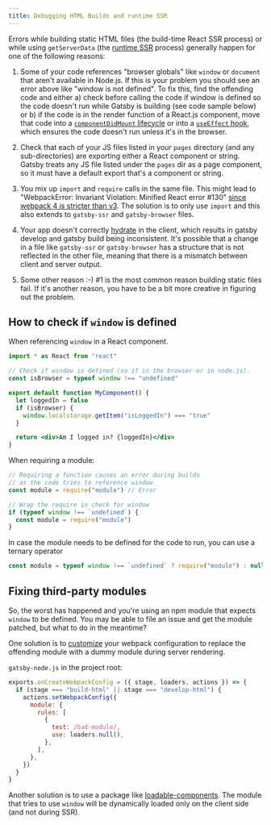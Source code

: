 ```yaml
---
title: Debugging HTML Builds and runtime SSR
---
```


Errors while building static HTML files (the build-time React SSR process) or while using `getServerData` (the [runtime SSR](/docs/reference/rendering-options/server-side-rendering/) process) generally happen for one of the following reasons:

1. Some of your code references "browser globals" like `window` or `document`
   that aren't available in Node.js. If this is your problem you should see an
   error above like "window is not defined". To fix this, find the offending
   code and either a) check before calling the code if window is defined so the
   code doesn't run while Gatsby is building (see code sample below) or b) if
   the code is in the render function of a React.js component, move that code
   into a [`componentDidMount`
   lifecycle](https://reactjs.org/docs/react-component.html#componentdidmount)
   or into a [`useEffect`
   hook](https://reactjs.org/docs/hooks-reference.html#useeffect), which
   ensures the code doesn't run unless it's in the browser. 

2. Check that each of your JS files listed in your `pages` directory (and any
   sub-directories) are exporting either a React component or string. Gatsby
   treats any JS file listed under the `pages` dir as a page component, so it must
   have a default export that's a component or string.

3. You mix up `import` and `require` calls in the same file. This might lead to
   "WebpackError: Invariant Violation: Minified React error #130" [since webpack 4
   is stricter than v3](/docs/reference/release-notes/migrating-from-v1-to-v2/#convert-to-either-pure-commonjs-or-pure-es6).
   The solution is to only use `import` and this also extends to `gatsby-ssr` and `gatsby-browser` files.

4. Your app doesn't correctly
   [hydrate](https://reactjs.org/docs/react-dom.html) in the client, which
   results in gatsby develop and gatsby build being inconsistent. It's possible
   that a change in a file like `gatsby-ssr` or `gatsby-browser` has
   a structure that is not reflected in the other file, meaning that there is
   a mismatch between client and server output.

5. Some other reason :-) #1 is the most common reason building static files
   fail. If it's another reason, you have to be a bit more creative in figuring
   out the problem.

## How to check if `window` is defined

When referencing `window` in a React component.

```jsx
import * as React from "react"

// Check if window is defined (so if in the browser or in node.js).
const isBrowser = typeof window !== "undefined"

export default function MyComponent() {
  let loggedIn = false
  if (isBrowser) {
    window.localstorage.getItem("isLoggedIn") === "true"
  }

  return <div>Am I logged in? {loggedIn}</div>
}
```

When requiring a module:

```javascript
// Requiring a function causes an error during builds
// as the code tries to reference window
const module = require("module") // Error

// Wrap the require in check for window
if (typeof window !== `undefined`) {
  const module = require("module")
}
```

In case the module needs to be defined for the code to run, you can use a ternary operator

```javascript
const module = typeof window !== `undefined` ? require("module") : null
```

## Fixing third-party modules

So, the worst has happened and you're using an npm module that expects `window`
to be defined. You may be able to file an issue and get the module patched, but
what to do in the meantime?

One solution is to [customize](/docs/how-to/custom-configuration/add-custom-webpack-config) your webpack
configuration to replace the offending module with a dummy module during server
rendering.

`gatsby-node.js` in the project root:

```js:title=gatsby-node.js
exports.onCreateWebpackConfig = ({ stage, loaders, actions }) => {
  if (stage === "build-html" || stage === "develop-html") {
    actions.setWebpackConfig({
      module: {
        rules: [
          {
            test: /bad-module/,
            use: loaders.null(),
          },
        ],
      },
    })
  }
}
```

Another solution is to use a package like [loadable-components](https://github.com/gregberge/loadable-components). The module that tries to use `window` will be dynamically loaded only on the client side (and not during SSR).
